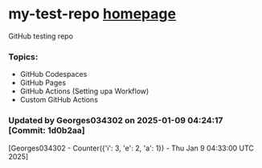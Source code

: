 # my-test-repo <a href="https://georges034302.github.io/my-test-repo/"> homepage</a>

GitHub testing repo 

### Topics:
* GitHub Codespaces
* GitHub Pages
* GitHub Actions (Setting upa Workflow)
* Custom GitHub Actions


### Updated by Georges034302 on 2025-01-09 04:24:17 [Commit: 1d0b2aa]

[Georges034302 - Counter({'i': 3, 'e': 2, 'a': 1}) - Thu Jan  9 04:33:00 UTC 2025]
